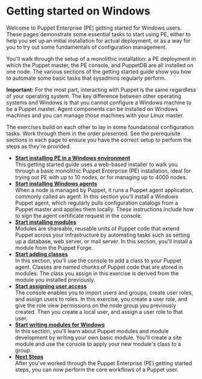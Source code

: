# Getting started on Windows

Welcome to Puppet Enterprise \(PE\) getting started for Windows users. These pages demonstrate some essential tasks to start using PE, either to help you set up an initial installation for actual deployment, or as a way for you to try out some fundamentals of configuration management.

You'll walk through the setup of a monolithic installation: a PE deployment in which the Puppet master, the PE console, and PuppetDB are all installed on one node. The various sections of the getting started guide show you how to automate some basic tasks that sysadmins regularly perform.

**Important:** For the most part, interacting with Puppet is the same regardless of your operating system. The key difference between other operating systems and Windows is that you cannot configure a Windows machine to be a Puppet master. Agent components can be installed on Windows machines and you can manage those machines with your Linux master.

The exercises build on each other to lay in some foundational configuration tasks. Work through them in the order presented. See the prerequisite sections in each page to ensure you have the correct setup to perform the steps as they're provided.

-   **[Start installing PE in a Windows environment](install_puppet_enterprise_for_windows_getting_started_guide.md#)**  
 This getting started guide uses a web-based installer to walk you through a basic monolithic Puppet Enterprise \(PE\) installation, ideal for trying out PE with up to 10 nodes, or for managing up to 4000 nodes.
-   **[Start installing Windows agents](agent_install_getting_started_guide.md#)**  
When a node is managed by Puppet, it runs a Puppet agent application, commonly called an agent. In this section you'll install a Windows Puppet agent, which regularly pulls configuration catalogs from a Puppet master and applies them locally. These instructions include how to sign the agent certificate request in the console.
-   **[Start installing modules](module_install_getting_started_guide_windows.md#)**  
Modules are shareable, reusable units of Puppet code that extend Puppet across your infrastructure by automating tasks such as setting up a database, web server, or mail server. In this section, you'll install a module from the Puppet Forge.
-   **[Start adding classes](add_classes_gsg.md#)**  
In this section, you'll use the console to add a class to your Puppet agent. Classes are named chunks of Puppet code that are stored in modules. The class you assign in this exercise is derived from the module you installed previously.
-   **[Start assigning user access](assign_user_access_windows_getting_started.md#)**  
The console enables you to import users and groups, create user roles, and assign users to roles. In this exercise, you create a user role, and give the role view permissions on the node group you previously created. Then you create a local user, and assign a user role to that user.
-   **[Start writing modules for Windows](module_writing_windows_getting_started.md#)**  
In this section, you'll learn about Puppet modules and module development by writing your own basic module. You'll create a site module and use the console to apply your new module's class to a group.
-   **[Next Steps](next_steps_windows.md)**  
After you've worked through the Puppet Enterprise \(PE\) getting started steps, you can now perform the core workflows of a Puppet user.

